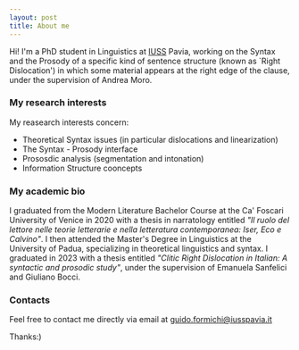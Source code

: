 ```yaml
---
layout: post
title: About me
---
```


Hi! I'm a PhD student in Linguistics at [IUSS](https://www.iusspavia.it/it/rubrica/guido-formichi) Pavia, working on the Syntax and the Prosody of a specific kind of sentence structure (known as `Right Dislocation') in which some material appears at the right edge of the clause, under the supervision of Andrea Moro.

### My research interests

My reasearch interests concern:

* Theoretical Syntax issues (in particular dislocations and linearization)
* The Syntax - Prosody interface
* Prososdic analysis (segmentation and intonation)
* Information Structure cooncepts

### My academic bio

I graduated from the Modern Literature Bachelor Course at the Ca' Foscari University of Venice in 2020 with a thesis in narratology entitled *"Il ruolo del lettore nelle teorie letterarie e nella letteratura contemporanea: Iser, Eco e Calvino"*. I then attended the Master's Degree in Linguistics at the University of Padua, specializing in theoretical linguistics and syntax. I graduated in 2023 with a thesis entitled *"Clitic Right Dislocation in Italian: A syntactic and prosodic study"*, under the supervision of Emanuela Sanfelici and Giuliano Bocci.

### Contacts

Feel free to contact me directly via email at guido.formichi@iusspavia.it

Thanks:)
